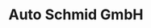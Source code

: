 ---
title: "Auto Schmid GmbH"
url: /hoehenkirchen-siegertsbrunn/auto-schmid-gmbh-sportplatzstrasse/
shop: Autowerkstatt
---